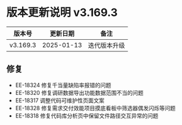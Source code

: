 # 版本更新说明 v3.169.3

| 版本号<br/>   | 更新日期<br/>   | 备注<br/>         |
| ------------- | --------------- | ----------------- |
| v3.169.3<br/> | 2025-01-13<br/> | 迭代版本升级<br/> |

## 修复

- EE-18324 修复千当量缺陷率报错的问题
- EE-18320 修复调研数据导出功能数据范围不当的问题
- EE-18317 调整代码可维护性页面文案
- EE-18328 修复需求交付效能项目摸底看板中筛选器偶发闪烁等问题
- EE-18318  修复代码库分析页中保留文件路径交互异常的问题

